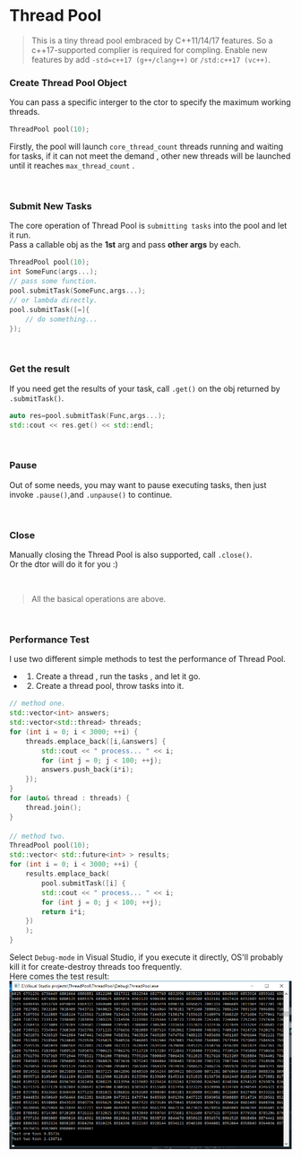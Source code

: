 # Thread Pool

> This is a tiny thread pool embraced by C++11/14/17 features. So a c++17-supported complier is required for compling. Enable new features by add `-std=c++17 (g++/clang++)` or `/std:c++17 (vc++)`.

### Create Thread Pool Object
You can pass a specific interger to the ctor to specify the maximum working threads.
```cpp
ThreadPool pool(10);
```
Firstly, the pool will launch `core_thread_count` threads running and waiting for tasks, if it can not meet the demand , other new threads will be launched until it reaches `max_thread_count`  .

<br>

### Submit New Tasks
The core operation of Thread Pool is `submitting tasks` into the pool and let it run.<br>
Pass a callable obj as the **1st** arg and pass **other args** by each.<br>
```cpp
ThreadPool pool(10);
int SomeFunc(args...);
// pass some function.
pool.submitTask(SomeFunc,args...);
// or lambda directly.
pool.submitTask([=]{
    // do something...
});
```

<br>

### Get the result
If you need get the results of your task, call `.get()` on the obj returned by `.submitTask()`.<br>
```cpp
auto res=pool.submitTask(Func,args...);
std::cout << res.get() << std::endl;
```

<br>

### Pause
Out of some needs, you may want to pause executing tasks, then just invoke `.pause()`,and `.unpause()` to continue.

<br>

### Close
Manually closing the Thread Pool is also supported, call `.close()`.<br>
Or the dtor will do it for you :)

<br>

> All the basical operations are above.

<br>

### Performance Test
I use two different simple methods to test the performance of Thread Pool.<br>
- 1. Create a thread , run the tasks , and let it go.
- 2. Create a thread pool, throw tasks into it.

```cpp
// method one.
std::vector<int> answers;
std::vector<std::thread> threads;
for (int i = 0; i < 3000; ++i) {
	threads.emplace_back([i,&answers] {
		std::cout << " process... " << i;
		for (int j = 0; j < 100; ++j);
		answers.push_back(i*i);
	});
}
for (auto& thread : threads) {
	thread.join();
}

// method two.
ThreadPool pool(10);
std::vector< std::future<int> > results;
for (int i = 0; i < 3000; ++i) {
	results.emplace_back(
		pool.submitTask([i] {
		std::cout << " process... " << i;
		for (int j = 0; j < 100; ++j);
		return i*i;
	})
	);
}
```
Select `Debug-mode` in Visual Studio, if you execute it directly, OS'll probably kill it for create-destroy threads too frequently.<br>
Here comes the test result:<br>
![test_result](https://github.com/SimonCqk/ThreadPool/blob/master/performance_test.png?raw=true)